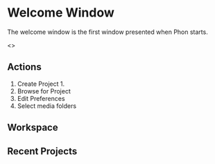 # Welcome Window

The welcome window is the first window presented when Phon starts.

<<TODO insert image here>>

## Actions


1. Create Project
    1. 
1. Browse for Project
1. Edit Preferences
1. Select media folders

## Workspace

## Recent Projects
